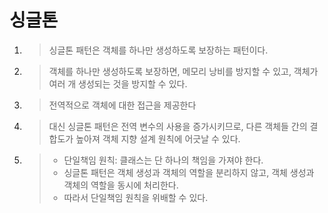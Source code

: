 # 싱글톤
1.  >싱글톤 패턴은 객체를 하나만 생성하도록 보장하는 패턴이다.
2.  >객체를 하나만 생성하도록 보장하면, 메모리 낭비를 방지할 수 있고, 객체가 여러 개 생성되는 것을 방지할 수 있다.
3.  >전역적으로 객체에 대한 접근을 제공한다 
4.  >대신 싱글톤 패턴은 전역 변수의 사용을 증가시키므로, 다른 객체들 간의 결합도가 높아져 객체 지향 설계 원칙에 어긋날 수 있다.
5.  > - 단일책임 원칙: 클래스는 단 하나의 책임을 가져야 한다.
    > - 싱글톤 패턴은 객체 생성과 객체의 역할을 분리하지 않고, 객체 생성과 객체의 역할을 동시에 처리한다.
    > - 따라서 단일책임 원칙을 위배할 수 있다.